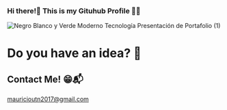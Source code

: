 ### Hi there!👋 This is my Gituhub Profile 👨‍💻 

![Negro Blanco y Verde Moderno Tecnología Presentación de Portafolio (1)](https://github.com/MauricioSor/MauricioSor/assets/106267352/4730b8b2-e723-4df7-ad97-ee7ad79050b6)


# Do you have an idea? 🤔
## Contact Me! 😁📬

mauricioutn2017@gmail.com
<!--
**MauricioSor/MauricioSor** is a ✨ _special_ ✨ repository because its `README.md` (this file) appears on your GitHub profile.

Here are some ideas to get you started:

- 🔭 I’m currently working on ...
- 🌱 I’m currently learning ...
- 👯 I’m looking to collaborate on ...
- 🤔 I’m looking for help with ...
- 💬 Ask me about ...
- 📫 How to reach me: ...
- 😄 Pronouns: ...
- ⚡ Fun fact: ...
-->
